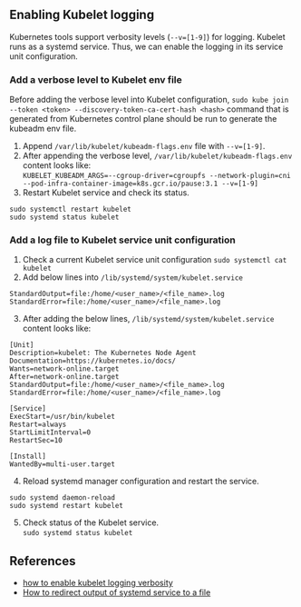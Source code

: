 ## Enabling Kubelet logging

Kubernetes tools support verbosity levels (`--v=[1-9]`) for logging. Kubelet runs as a systemd service. Thus, we can enable the logging in its service unit configuration.

### Add a verbose level to Kubelet env file

Before adding the verbose level into Kubelet configuration, `sudo kube join --token <token> --discovery-token-ca-cert-hash <hash>` command that is generated from Kubernetes control plane should be run to generate the kubeadm env file.   

1. Append `/var/lib/kubelet/kubeadm-flags.env` file with `--v=[1-9]`.   
2. After appending the verbose level, `/var/lib/kubelet/kubeadm-flags.env` content looks like:   
`KUBELET_KUBEADM_ARGS=--cgroup-driver=cgroupfs --network-plugin=cni --pod-infra-container-image=k8s.gcr.io/pause:3.1 --v=[1-9]`   
2. Restart Kubelet service and check its status.   
```
sudo systemctl restart kubelet
sudo systemd status kubelet
```   

### Add a log file to Kubelet service unit configuration

1. Check a current Kubelet service unit configuration
`sudo systemctl cat kubelet`   
2. Add below lines into `/lib/systemd/system/kubelet.service`
```
StandardOutput=file:/home/<user_name>/<file_name>.log
StandardError=file:/home/<user_name>/<file_name>.log
```
3. After adding the below lines, `/lib/systemd/system/kubelet.service` content looks like:   
```
[Unit]
Description=kubelet: The Kubernetes Node Agent
Documentation=https://kubernetes.io/docs/
Wants=network-online.target
After=network-online.target
StandardOutput=file:/home/<user_name>/<file_name>.log
StandardError=file:/home/<user_name>/<file_name>.log

[Service]
ExecStart=/usr/bin/kubelet
Restart=always
StartLimitInterval=0
RestartSec=10

[Install]
WantedBy=multi-user.target
```   
4. Reload systemd manager configuration and restart the service.   
```
sudo systemd daemon-reload
sudo systemd restart kubelet
```
5. Check status of the Kubelet service.   
`sudo systemd status kubelet`   

## References

* [how to enable kubelet logging verbosity](https://stackoverflow.com/questions/55739315/how-to-enable-kubelet-logging-verbosity)   
* [How to redirect output of systemd service to a file](https://stackoverflow.com/questions/37585758/how-to-redirect-output-of-systemd-service-to-a-file)
